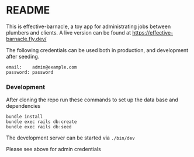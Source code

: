 # README

This is effective-barnacle, a toy app for administrating jobs between plumbers and clients.
A live version can be found at https://effective-barnacle.fly.dev/

The following credentials can be used both in production, and development after seeding.
```
email:    admin@example.com
password: password
```

### Development

After cloning the repo run these commands to set up the data base and dependencies
```
bundle install
bundle exec rails db:create
bundle exec rails db:seed
```

The development server can be started via `./bin/dev`

Please see above for admin credentials

